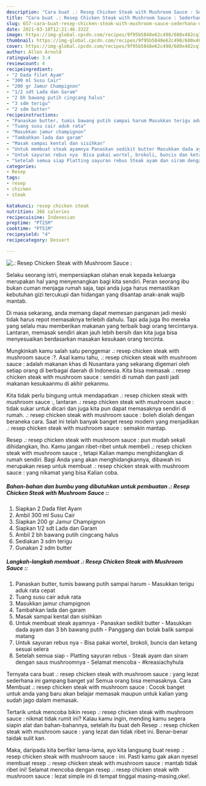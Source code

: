 ```yaml
---
description: "Cara buat .: Resep Chicken Steak with Mushroom Sauce : Sederhana Untuk Jualan"
title: "Cara buat .: Resep Chicken Steak with Mushroom Sauce : Sederhana Untuk Jualan"
slug: 657-cara-buat-resep-chicken-steak-with-mushroom-sauce-sederhana-untuk-jualan
date: 2021-03-10T12:21:46.332Z
image: https://img-global.cpcdn.com/recipes/9f95b5848e62c498/680x482cq70/resep-chicken-steak-with-mushroom-sauce-foto-resep-utama.jpg
thumbnail: https://img-global.cpcdn.com/recipes/9f95b5848e62c498/680x482cq70/resep-chicken-steak-with-mushroom-sauce-foto-resep-utama.jpg
cover: https://img-global.cpcdn.com/recipes/9f95b5848e62c498/680x482cq70/resep-chicken-steak-with-mushroom-sauce-foto-resep-utama.jpg
author: Allen Arnold
ratingvalue: 3.4
reviewcount: 4
recipeingredient:
- "2 Dada filet Ayam"
- "300 ml Susu Cair"
- "200 gr Jamur Champignon"
- "1/2 sdt Lada dan Garam"
- "2 bh bawang putih cingcang halus"
- "3 sdm terigu"
- "2 sdm butter"
recipeinstructions:
- "Panaskan butter, tumis bawang putih sampai harum Masukkan terigu aduk rata cepat"
- "Tuang susu cair aduk rata"
- "Masukkan jamur champignon"
- "Tambahkan lada dan garam"
- "Masak sampai kental dan sisihkan"
- "Untuk membuat steak ayamnya Panaskan sedikit butter Masukkan dada ayam dan 3 bh bawang putih Panggang dan bolak balik sampai matang"
- "Untuk sayuran rebus nya  Bisa pakai wortel, brokoli, buncis dan ketang sesuai selera"
- "Setelah semua siap Platting sayuran rebus Steak ayam dan siram dengan saus mushroomnya Selamat mencoba #kreasiachyhula"
categories:
- Resep
tags:
- resep
- chicken
- steak

katakunci: resep chicken steak 
nutrition: 266 calories
recipecuisine: Indonesian
preptime: "PT25M"
cooktime: "PT51M"
recipeyield: "4"
recipecategory: Dessert

---
```



![.: Resep Chicken Steak with Mushroom Sauce :](https://img-global.cpcdn.com/recipes/9f95b5848e62c498/680x482cq70/resep-chicken-steak-with-mushroom-sauce-foto-resep-utama.jpg)

Selaku seorang istri, mempersiapkan olahan enak kepada keluarga merupakan hal yang menyenangkan bagi kita sendiri. Peran seorang ibu bukan cuman menjaga rumah saja, tapi anda juga harus memastikan kebutuhan gizi tercukupi dan hidangan yang disantap anak-anak wajib mantab.

Di masa  sekarang, anda memang dapat memesan panganan jadi meski tidak harus repot memasaknya terlebih dahulu. Tapi ada juga lho mereka yang selalu mau memberikan makanan yang terbaik bagi orang tercintanya. Lantaran, memasak sendiri akan jauh lebih bersih dan kita juga bisa menyesuaikan berdasarkan masakan kesukaan orang tercinta. 



Mungkinkah kamu salah satu penggemar .: resep chicken steak with mushroom sauce :?. Asal kamu tahu, .: resep chicken steak with mushroom sauce : adalah makanan khas di Nusantara yang sekarang digemari oleh setiap orang di berbagai daerah di Indonesia. Kita bisa memasak .: resep chicken steak with mushroom sauce : sendiri di rumah dan pasti jadi makanan kesukaanmu di akhir pekanmu.

Kita tidak perlu bingung untuk mendapatkan .: resep chicken steak with mushroom sauce :, lantaran .: resep chicken steak with mushroom sauce : tidak sukar untuk dicari dan juga kita pun dapat memasaknya sendiri di rumah. .: resep chicken steak with mushroom sauce : boleh diolah dengan beraneka cara. Saat ini telah banyak banget resep modern yang menjadikan .: resep chicken steak with mushroom sauce : semakin mantap.

Resep .: resep chicken steak with mushroom sauce : pun mudah sekali dihidangkan, lho. Kamu jangan ribet-ribet untuk membeli .: resep chicken steak with mushroom sauce :, tetapi Kalian mampu menghidangkan di rumah sendiri. Bagi Anda yang akan menghidangkannya, dibawah ini merupakan resep untuk membuat .: resep chicken steak with mushroom sauce : yang nikamat yang bisa Kalian coba.

<!--inarticleads1-->

##### Bahan-bahan dan bumbu yang dibutuhkan untuk pembuatan .: Resep Chicken Steak with Mushroom Sauce ::

1. Siapkan 2 Dada filet Ayam
1. Ambil 300 ml Susu Cair
1. Siapkan 200 gr Jamur Champignon
1. Siapkan 1/2 sdt Lada dan Garam
1. Ambil 2 bh bawang putih cingcang halus
1. Sediakan 3 sdm terigu
1. Gunakan 2 sdm butter




<!--inarticleads2-->

##### Langkah-langkah membuat .: Resep Chicken Steak with Mushroom Sauce ::

1. Panaskan butter, tumis bawang putih sampai harum - Masukkan terigu aduk rata cepat
1. Tuang susu cair aduk rata
1. Masukkan jamur champignon
1. Tambahkan lada dan garam
1. Masak sampai kental dan sisihkan
1. Untuk membuat steak ayamnya - Panaskan sedikit butter - Masukkan dada ayam dan 3 bh bawang putih - Panggang dan bolak balik sampai matang
1. Untuk sayuran rebus nya  - Bisa pakai wortel, brokoli, buncis dan ketang sesuai selera
1. Setelah semua siap - Platting sayuran rebus - Steak ayam dan siram dengan saus mushroomnya - Selamat mencoba - #kreasiachyhula




Ternyata cara buat .: resep chicken steak with mushroom sauce : yang lezat sederhana ini gampang banget ya! Semua orang bisa memasaknya. Cara Membuat .: resep chicken steak with mushroom sauce : Cocok banget untuk anda yang baru akan belajar memasak maupun untuk kalian yang sudah jago dalam memasak.

Tertarik untuk mencoba bikin resep .: resep chicken steak with mushroom sauce : nikmat tidak rumit ini? Kalau kamu ingin, mending kamu segera siapin alat dan bahan-bahannya, setelah itu buat deh Resep .: resep chicken steak with mushroom sauce : yang lezat dan tidak ribet ini. Benar-benar taidak sulit kan. 

Maka, daripada kita berfikir lama-lama, ayo kita langsung buat resep .: resep chicken steak with mushroom sauce : ini. Pasti kamu gak akan nyesel membuat resep .: resep chicken steak with mushroom sauce : mantab tidak ribet ini! Selamat mencoba dengan resep .: resep chicken steak with mushroom sauce : lezat simple ini di tempat tinggal masing-masing,oke!.

